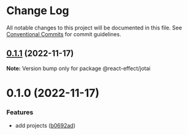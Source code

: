 # Change Log

All notable changes to this project will be documented in this file.
See [Conventional Commits](https://conventionalcommits.org) for commit guidelines.

## [0.1.1](https://github.com/tim-smart/react-effect/compare/@react-effect/jotai@0.1.0...@react-effect/jotai@0.1.1) (2022-11-17)

**Note:** Version bump only for package @react-effect/jotai

# 0.1.0 (2022-11-17)

### Features

- add projects ([b0692ad](https://github.com/tim-smart/react-effect/commit/b0692ad727f55c0c0623c2af1cfde45a9bc8dc8c))
